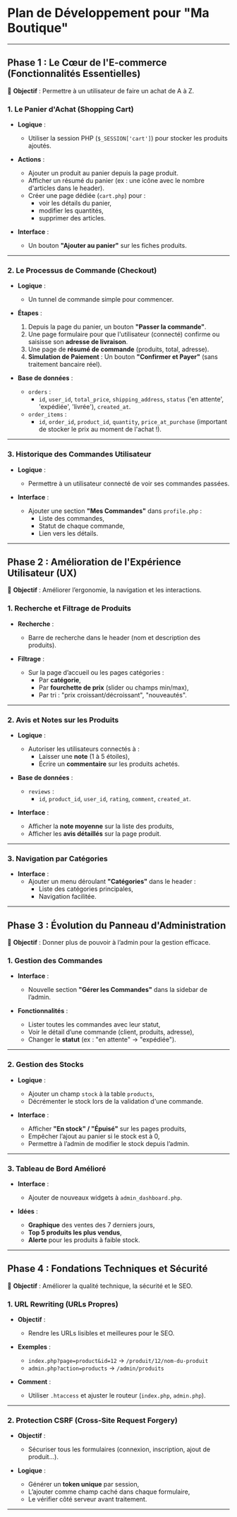 
# Plan de Développement pour "Ma Boutique"

---

## Phase 1 : Le Cœur de l'E-commerce (Fonctionnalités Essentielles)

🎯 **Objectif** : Permettre à un utilisateur de faire un achat de A à Z.

### 1. Le Panier d'Achat (Shopping Cart)

- **Logique** :

  - Utiliser la session PHP (`$_SESSION['cart']`) pour stocker les produits ajoutés.

- **Actions** :

  - Ajouter un produit au panier depuis la page produit.
  - Afficher un résumé du panier (ex : une icône avec le nombre d'articles dans le header).
  - Créer une page dédiée (`cart.php`) pour : 
    - voir les détails du panier,
    - modifier les quantités,
    - supprimer des articles.

- **Interface** :

  - Un bouton **"Ajouter au panier"** sur les fiches produits.

---

### 2. Le Processus de Commande (Checkout)

- **Logique** :

  - Un tunnel de commande simple pour commencer.

- **Étapes** :

  1. Depuis la page du panier, un bouton **"Passer la commande"**.
  2. Une page formulaire pour que l'utilisateur (connecté) confirme ou saisisse son **adresse de livraison**.
  3. Une page de **résumé de commande** (produits, total, adresse).
  4. **Simulation de Paiement** : Un bouton **"Confirmer et Payer"** (sans traitement bancaire réel).

- **Base de données** :

  - `orders` : 
    - `id`, `user_id`, `total_price`, `shipping_address`, `status` ('en attente', 'expédiée', 'livrée'), `created_at`.
  - `order_items` : 
    - `id`, `order_id`, `product_id`, `quantity`, `price_at_purchase` (important de stocker le prix au moment de l'achat !).

---

### 3. Historique des Commandes Utilisateur

- **Logique** :

  - Permettre à un utilisateur connecté de voir ses commandes passées.

- **Interface** :

  - Ajouter une section **"Mes Commandes"** dans `profile.php` : 
    - Liste des commandes,
    - Statut de chaque commande,
    - Lien vers les détails.

---

## Phase 2 : Amélioration de l'Expérience Utilisateur (UX)

🎯 **Objectif** : Améliorer l’ergonomie, la navigation et les interactions.

### 1. Recherche et Filtrage de Produits

- **Recherche** :

  - Barre de recherche dans le header (nom et description des produits).

- **Filtrage** :

  - Sur la page d’accueil ou les pages catégories : 
    - Par **catégorie**,
    - Par **fourchette de prix** (slider ou champs min/max),
    - Par tri : "prix croissant/décroissant", "nouveautés".

---

### 2. Avis et Notes sur les Produits

- **Logique** :

  - Autoriser les utilisateurs connectés à : 
    - Laisser une **note** (1 à 5 étoiles),
    - Écrire un **commentaire** sur les produits achetés.

- **Base de données** :

  - `reviews` : 
    - `id`, `product_id`, `user_id`, `rating`, `comment`, `created_at`.

- **Interface** :

  - Afficher la **note moyenne** sur la liste des produits,
  - Afficher les **avis détaillés** sur la page produit.

---

### 3. Navigation par Catégories

- **Interface** : 
  - Ajouter un menu déroulant **"Catégories"** dans le header : 
    - Liste des catégories principales,
    - Navigation facilitée.

---

## Phase 3 : Évolution du Panneau d'Administration

🎯 **Objectif** : Donner plus de pouvoir à l’admin pour la gestion efficace.

### 1. Gestion des Commandes

- **Interface** :

  - Nouvelle section **"Gérer les Commandes"** dans la sidebar de l’admin.

- **Fonctionnalités** :

  - Lister toutes les commandes avec leur statut,
  - Voir le détail d’une commande (client, produits, adresse),
  - Changer le **statut** (ex : "en attente" → "expédiée").

---

### 2. Gestion des Stocks

- **Logique** :

  - Ajouter un champ `stock` à la table `products`,
  - Décrémenter le stock lors de la validation d'une commande.

- **Interface** :

  - Afficher **"En stock" / "Épuisé"** sur les pages produits,
  - Empêcher l’ajout au panier si le stock est à 0,
  - Permettre à l’admin de modifier le stock depuis l’admin.

---

### 3. Tableau de Bord Amélioré

- **Interface** :

  - Ajouter de nouveaux widgets à `admin_dashboard.php`.

- **Idées** :

  - **Graphique** des ventes des 7 derniers jours,
  - **Top 5 produits les plus vendus**,
  - **Alerte** pour les produits à faible stock.

---

## Phase 4 : Fondations Techniques et Sécurité

🎯 **Objectif** : Améliorer la qualité technique, la sécurité et le SEO.

### 1. URL Rewriting (URLs Propres)

- **Objectif** :

  - Rendre les URLs lisibles et meilleures pour le SEO.

- **Exemples** :

  - `index.php?page=product&id=12` → `/produit/12/nom-du-produit`
  - `admin.php?action=products` → `/admin/produits`

- **Comment** :

  - Utiliser `.htaccess` et ajuster le routeur (`index.php`, `admin.php`).

---

### 2. Protection CSRF (Cross-Site Request Forgery)

- **Objectif** :

  - Sécuriser tous les formulaires (connexion, inscription, ajout de produit...).

- **Logique** :

  - Générer un **token unique** par session,
  - L’ajouter comme champ caché dans chaque formulaire,
  - Le vérifier côté serveur avant traitement.

---